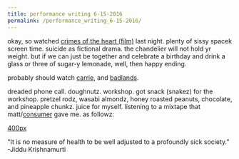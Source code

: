 ```yaml
---
title: performance writing 6-15-2016
permalink: /performance_writing_6-15-2016/
---
```


okay, so watched [crimes of the heart (film)](/crimes_of_the_heart_(film) "wikilink") last night. plenty of sissy spacek screen time. suicide as fictional drama. the chandelier will not hold yr weight. but if we can just be together and celebrate a birthday and drink a glass or three of sugar-y lemonade, well, then happy ending.

probably should watch [carrie](/carrie "wikilink"), and [badlands](/badlands "wikilink").

dreaded phone call. doughnutz. workshop. got snack (snakez) for the workshop. pretzel rodz, wasabi almondz, honey roasted peanuts, chocolate, and pineapple chunkz. juice for myself. listening to a mixtape that matt/[consumer](/consumer "wikilink") gave me. as followz:

[400px](/File:IMG_1560.JPG.jpeg "wikilink")

"It is no measure of health to be well adjusted to a profoundly sick society." -Jiddu Krishnamurti
